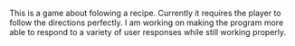 This is a game about folowing a recipe. Currently it requires the player to follow the directions perfectly. I am working on making the program more able to respond to a variety of user responses while still working properly.
